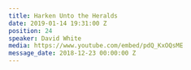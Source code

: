 ```yaml
---
title: Harken Unto the Heralds
date: 2019-01-14 19:31:00 Z
position: 24
speaker: David White
media: https://www.youtube.com/embed/pdQ_KxOQsME
message_date: 2018-12-23 00:00:00 Z
---
```


